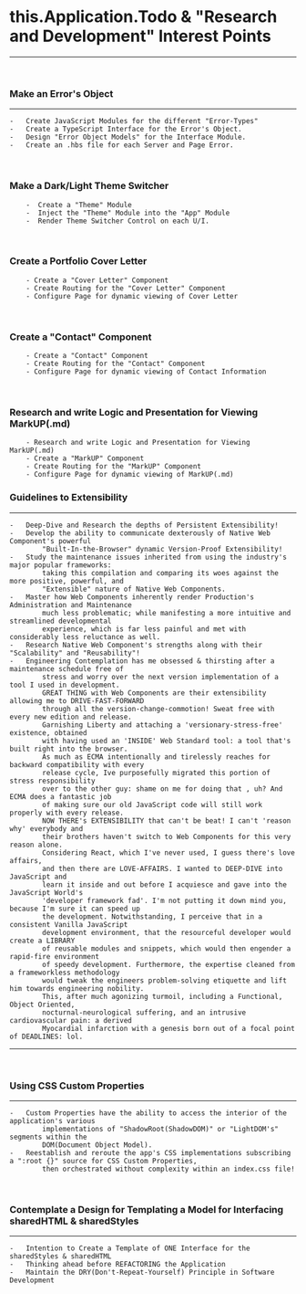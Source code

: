 # **this.Application.Todo & "Research and Development" Interest Points**

---

<br />

### **Make an Error's Object**

---

    -   Create JavaScript Modules for the different "Error-Types"
    -   Create a TypeScript Interface for the Error's Object.
    -   Design "Error Object Models" for the Interface Module.
    -   Create an .hbs file for each Server and Page Error.

<br />

### **Make a Dark/Light Theme Switcher**

        -  Create a "Theme" Module
        -  Inject the "Theme" Module into the "App" Module
        -  Render Theme Switcher Control on each U/I.

<br />

### **Create a Portfolio Cover Letter**

        - Create a "Cover Letter" Component
        - Create Routing for the "Cover Letter" Component
        - Configure Page for dynamic viewing of Cover Letter

<br />

### **Create a "Contact" Component**

        - Create a "Contact" Component
        - Create Routing for the "Contact" Component
        - Configure Page for dynamic viewing of Contact Information

<br />

### **Research and write Logic and Presentation for Viewing MarkUP(.md)**

        - Research and write Logic and Presentation for Viewing MarkUP(.md)
        - Create a "MarkUP" Component
        - Create Routing for the "MarkUP" Component
        - Configure Page for dynamic viewing of MarkUP(.md)

### **Guidelines to Extensibility**

---

    -   Deep-Dive and Research the depths of Persistent Extensibility!
    -   Develop the ability to communicate dexterously of Native Web Component's powerful
            "Built-In-the-Browser" dynamic Version-Proof Extensibility!
    -   Study the maintenance issues inherited from using the industry's major popular frameworks:
            taking this compilation and comparing its woes against the more positive, powerful, and
            "Extensible" nature of Native Web Components.
    -   Master how Web Components inherently render Production's Administration and Maintenance
            much less problematic; while manifesting a more intuitive and streamlined developmental
            experience, which is far less painful and met with considerably less reluctance as well.
    -   Research Native Web Component's strengths along with their "Scalability" and "Reusability"!
    -   Engineering Contemplation has me obsessed & thirsting after a maintenance schedule free of
            stress and worry over the next version implementation of a tool I used in development.
            GREAT THING with Web Components are their extensibility allowing me to DRIVE-FAST-FORWARD
            through all the version-change-commotion! Sweat free with every new edition and release.
            Garnishing Liberty and attaching a 'versionary-stress-free' existence, obtained
            with having used an 'INSIDE' Web Standard tool: a tool that's built right into the browser.
            As much as ECMA intentionally and tirelessly reaches for backward compatibility with every
            release cycle, Ive purposefully migrated this portion of stress responsibility
            over to the other guy: shame on me for doing that , uh? And ECMA does a fantastic job
            of making sure our old JavaScript code will still work properly with every release.
            NOW THERE's EXTENSIBILITY that can't be beat! I can't 'reason why' everybody and
            their brothers haven't switch to Web Components for this very reason alone.
            Considering React, which I've never used, I guess there's love affairs,
            and then there are LOVE-AFFAIRS. I wanted to DEEP-DIVE into JavaScript and
            learn it inside and out before I acquiesce and gave into the JavaScript World's
            'developer framework fad'. I'm not putting it down mind you, because I'm sure it can speed up
            the development. Notwithstanding, I perceive that in a consistent Vanilla JavaScript
            development environment, that the resourceful developer would create a LIBRARY
            of reusable modules and snippets, which would then engender a rapid-fire environment
            of speedy development. Furthermore, the expertise cleaned from a frameworkless methodology
            would tweak the engineers problem-solving etiquette and lift him towards engineering nobility.
            This, after much agonizing turmoil, including a Functional, Object Oriented,
            nocturnal-neurological suffering, and an intrusive cardiovascular pain: a derived
            Myocardial infarction with a genesis born out of a focal point of DEADLINES: lol.

---

<br/>

### **Using CSS Custom Properties**

---

    -   Custom Properties have the ability to access the interior of the application's various
            implementations of "ShadowRoot(ShadowDOM)" or "LightDOM's" segments within the
            DOM(Document Object Model).
    -   Reestablish and reroute the app's CSS implementations subscribing a ":root {}" source for CSS Custom Properties,
            then orchestrated without complexity within an index.css file!

<br/>

### **Contemplate a Design for Templating a Model for Interfacing sharedHTML & sharedStyles**

---

    -   Intention to Create a Template of ONE Interface for the sharedStyles & sharedHTML
    -   Thinking ahead before REFACTORING the Application
    -   Maintain the DRY(Don't-Repeat-Yourself) Principle in Software Development
